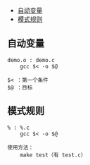 

- [自动变量](#自动变量)
- [模式规则](#模式规则)
## 自动变量
```
demo.o : demo.c
    gcc $< -o $@

$< ：第一个条件
$@ ：目标
```

## 模式规则
```
% : %.c
    gcc $< -o $@

使用方法：
    make test（有 test.c）
```